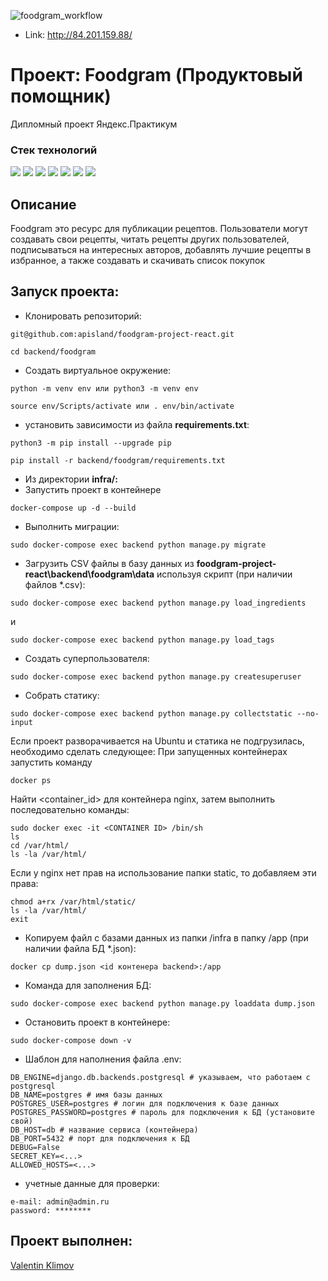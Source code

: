 ![foodgram_workflow](https://github.com/apisland/foodgram-project-react/actions/workflows/foodgram_workflow.yml/badge.svg)

- Link: http://84.201.159.88/

# Проект: Foodgram (Продуктовый помощник)
Дипломный проект Яндекс.Практикум

### Стек технологий

![](https://img.shields.io/badge/Python-3.7-blue?style=flat&logo=Python&logoColor=#3776AB)
![](https://img.shields.io/badge/Django-2.2.16-blue?style=flat&logo=Django&logoColor=red)
![](https://img.shields.io/badge/PostgreSQL-black?style=flat&logo=PostgreSQL&logoColor=orange)
![](https://img.shields.io/badge/Nginx-black?style=flat&logo=NGINX&logoColor=green)
![](https://img.shields.io/badge/Linux-black?style=flat&logo=Linux&logoColor=#FCC624)
![](https://img.shields.io/badge/Gunicorn-black?style=flat&logo=Gunicorn&logoColor=#499848)
![](https://img.shields.io/badge/Docker-black?style=flat&logo=Docker&logoColor=blue)


## Описание
Foodgram это ресурс для публикации рецептов.
Пользователи могут создавать свои рецепты, читать рецепты других пользователей, подписываться на интересных авторов,
добавлять лучшие рецепты в избранное, а также создавать и скачивать список покупок


## Запуск проекта:
- Клонировать репозиторий:
```
git@github.com:apisland/foodgram-project-react.git
```
```
cd backend/foodgram
```
- Создать виртуальное окружение:
```
python -m venv env или python3 -m venv env
```
```
source env/Scripts/activate или . env/bin/activate
```
- установить зависимости из файла **requirements.txt**:
```
python3 -m pip install --upgrade pip
```
```
pip install -r backend/foodgram/requirements.txt
```

- Из директории **infra/:**
-  Запустить проект в контейнере
```
docker-compose up -d --build
```
- Выполнить миграции:
```
sudo docker-compose exec backend python manage.py migrate
```
- Загрузить CSV файлы в базу данных из __foodgram-project-react\backend\foodgram\data__ используя скрипт (при наличии файлов *.csv):
```
sudo docker-compose exec backend python manage.py load_ingredients
```
и
```
sudo docker-compose exec backend python manage.py load_tags
```

- Создать суперпользователя:
```
sudo docker-compose exec backend python manage.py createsuperuser
```
- Собрать статику:
```
sudo docker-compose exec backend python manage.py collectstatic --no-input
```
Если проект разворачивается на Ubuntu и статика не подгрузилась,
необходимо сделать следующее:
При запущенных контейнерах запустить команду
```
docker ps
```
Найти <container_id> для контейнера nginx, затем выполнить последовательно команды:
```
sudo docker exec -it <CONTAINER ID> /bin/sh
ls
cd /var/html/
ls -la /var/html/
```
Если у nginx нет прав на использование папки static, то добавляем эти права:
```
chmod a+rx /var/html/static/
ls -la /var/html/
exit
```
- Копируем файл с базами данных из папки /infra в папку /app (при наличии файла БД *.json):
```
docker cp dump.json <id контенера backend>:/app
```
- Команда для заполнения БД:
```
sudo docker-compose exec backend python manage.py loaddata dump.json
```
- Остановить проект в контейнере:
```
sudo docker-compose down -v
```
- Шаблон для наполнения файла .env:
```
DB_ENGINE=django.db.backends.postgresql # указываем, что работаем с postgresql
DB_NAME=postgres # имя базы данных
POSTGRES_USER=postgres # логин для подключения к базе данных
POSTGRES_PASSWORD=postgres # пароль для подключения к БД (установите свой)
DB_HOST=db # название сервиса (контейнера)
DB_PORT=5432 # порт для подключения к БД
DEBUG=False
SECRET_KEY=<...>
ALLOWED_HOSTS=<...>
```
- учетные данные для проверки:
```
e-mail: admin@admin.ru
password: ********
```
## Проект выполнен:
[Valentin Klimov](https://github.com/apisland)

